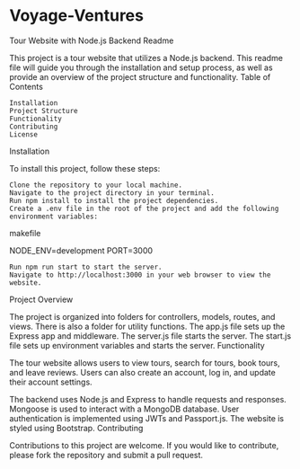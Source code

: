# Voyage-Ventures
Tour Website with Node.js Backend Readme

This project is a tour website that utilizes a Node.js backend. This readme file will guide you through the installation and setup process, as well as provide an overview of the project structure and functionality.
Table of Contents

    Installation
    Project Structure
    Functionality
    Contributing
    License

Installation

To install this project, follow these steps:

    Clone the repository to your local machine.
    Navigate to the project directory in your terminal.
    Run npm install to install the project dependencies.
    Create a .env file in the root of the project and add the following environment variables:

makefile

NODE_ENV=development
PORT=3000

    Run npm run start to start the server.
    Navigate to http://localhost:3000 in your web browser to view the website.


Project Overview 

The project is organized into folders for controllers, models, routes, and views. There is also a folder for utility functions. The app.js file sets up the Express app and middleware. The server.js file starts the server. The start.js file sets up environment variables and starts the server.
Functionality

The tour website allows users to view tours, search for tours, book tours, and leave reviews. Users can also create an account, log in, and update their account settings.

The backend uses Node.js and Express to handle requests and responses. Mongoose is used to interact with a MongoDB database. User authentication is implemented using JWTs and Passport.js. The website is styled using Bootstrap.
Contributing

Contributions to this project are welcome. If you would like to contribute, please fork the repository and submit a pull request.
